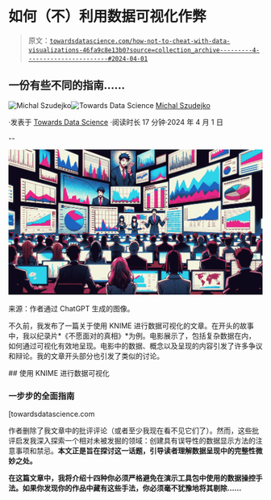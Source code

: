 # 如何（不）利用数据可视化作弊

> 原文：[`towardsdatascience.com/how-not-to-cheat-with-data-visualizations-46fa9c8e13b0?source=collection_archive---------4-----------------------#2024-04-01`](https://towardsdatascience.com/how-not-to-cheat-with-data-visualizations-46fa9c8e13b0?source=collection_archive---------4-----------------------#2024-04-01)

## 一份有些不同的指南……

[](https://medium.com/@michalszudejko?source=post_page---byline--46fa9c8e13b0--------------------------------)![Michal Szudejko](https://medium.com/@michalszudejko?source=post_page---byline--46fa9c8e13b0--------------------------------)[](https://towardsdatascience.com/?source=post_page---byline--46fa9c8e13b0--------------------------------)![Towards Data Science](https://towardsdatascience.com/?source=post_page---byline--46fa9c8e13b0--------------------------------) [Michal Szudejko](https://medium.com/@michalszudejko?source=post_page---byline--46fa9c8e13b0--------------------------------)

·发表于 [Towards Data Science](https://towardsdatascience.com/?source=post_page---byline--46fa9c8e13b0--------------------------------) ·阅读时长 17 分钟·2024 年 4 月 1 日

--

![](img/0345ffb0ef6be5b2bbb37e60d57d522d.png)

来源：作者通过 ChatGPT 生成的图像。

不久前，我发布了一篇关于使用 KNIME 进行数据可视化的文章。在开头的故事中，我以纪录片*《不愿面对的真相》*为例。电影展示了，包括复杂数据在内，如何通过可视化有效地呈现。电影中的数据、概念以及呈现的内容引发了许多争议和辩论。我的文章开头部分也引发了类似的讨论。

[](/data-visualization-with-knime-2b86548736d7?source=post_page-----46fa9c8e13b0--------------------------------) ## 使用 KNIME 进行数据可视化

### 一步步的全面指南

[towardsdatascience.com

作者删除了我文章中的批评评论（或者至少我现在看不见它们了）。然而，这些批评启发我深入探索一个相对未被发掘的领域：创建具有误导性的数据显示方法的注意事项和禁忌。**本文正是旨在探讨这一话题，引导读者理解数据呈现中的完整性微妙之处。**

**在这篇文章中，我将介绍十四种你必须严格避免在演示工具包中使用的数据操控手法。如果你发现你的作品中藏有这些手法，你必须毫不犹豫地将其剔除……**
